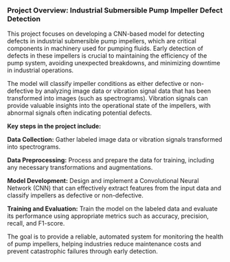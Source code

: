 ### Project Overview: Industrial Submersible Pump Impeller Defect Detection

This project focuses on developing a CNN-based model for detecting defects in industrial submersible pump impellers, which are critical components in machinery used for pumping fluids. Early detection of defects in these impellers is crucial to maintaining the efficiency of the pump system, avoiding unexpected breakdowns, and minimizing downtime in industrial operations.

The model will classify impeller conditions as either defective or non-defective by analyzing image data or vibration signal data that has been transformed into images (such as spectrograms). Vibration signals can provide valuable insights into the operational state of the impellers, with abnormal signals often indicating potential defects.

**Key steps in the project include:**

**Data Collection:** Gather labeled image data or vibration signals transformed into spectrograms.

**Data Preprocessing:** Process and prepare the data for training, including any necessary transformations and augmentations.

**Model Development:** Design and implement a Convolutional Neural Network (CNN) that can effectively extract features from the input data and classify impellers as defective or non-defective.

**Training and Evaluation:** Train the model on the labeled data and evaluate its performance using appropriate metrics such as accuracy, precision, recall, and F1-score.


The goal is to provide a reliable, automated system for monitoring the health of pump impellers, helping industries reduce maintenance costs and prevent catastrophic failures through early detection.